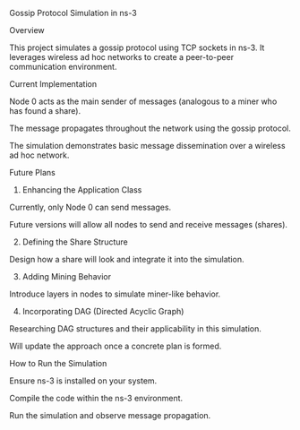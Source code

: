 Gossip Protocol Simulation in ns-3

Overview

This project simulates a gossip protocol using TCP sockets in ns-3. It leverages wireless ad hoc networks to create a peer-to-peer communication environment.

Current Implementation

Node 0 acts as the main sender of messages (analogous to a miner who has found a share).

The message propagates throughout the network using the gossip protocol.

The simulation demonstrates basic message dissemination over a wireless ad hoc network.

Future Plans

1. Enhancing the Application Class

Currently, only Node 0 can send messages.

Future versions will allow all nodes to send and receive messages (shares).

2. Defining the Share Structure

Design how a share will look and integrate it into the simulation.

3. Adding Mining Behavior

Introduce layers in nodes to simulate miner-like behavior.

4. Incorporating DAG (Directed Acyclic Graph)

Researching DAG structures and their applicability in this simulation.

Will update the approach once a concrete plan is formed.

How to Run the Simulation

Ensure ns-3 is installed on your system.

Compile the code within the ns-3 environment.

Run the simulation and observe message propagation.
